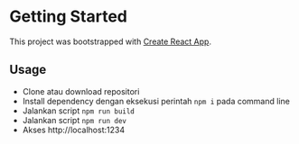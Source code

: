 # Getting Started 

This project was bootstrapped with [Create React App](https://github.com/facebook/create-react-app).

## Usage

- Clone atau download repositori
- Install dependency dengan eksekusi perintah `npm i` pada command line
- Jalankan script `npm run build`
- Jalankan script `npm run dev`
- Akses http://localhost:1234 
